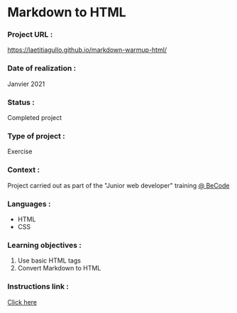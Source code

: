 # Markdown to HTML

### Project URL :
https://laetitiagullo.github.io/markdown-warmup-html/

### Date of realization :
Janvier 2021

### Status :
Completed project

### Type of project :
Exercise

### Context :
Project carried out as part of the "Junior web developer" training [@ BeCode](https://becode.org/)

### Languages :
* HTML
* CSS

### Learning objectives :
1. Use basic HTML tags
2. Convert Markdown to HTML

### Instructions link :
[Click here](https://github.com/becodeorg/LIE-Jepsen-4.27/blob/master/01-the-field/04-html-css/01-fundamentals/01-markdown-to-html.md)
